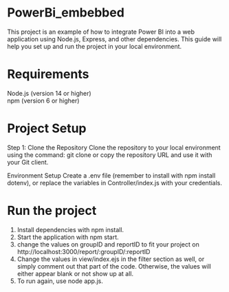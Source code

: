 # PowerBi_embebbed
This project is an example of how to integrate Power BI into a web application using Node.js, Express, and other dependencies. This guide will help you set up and run the project in your local environment.

# Requirements
Node.js (version 14 or higher)  
npm (version 6 or higher)

# Project Setup
Step 1: Clone the Repository
Clone the repository to your local environment using the command: git clone or copy the repository URL and use it with your Git client.

Environment Setup
Create a .env file (remember to install with npm install dotenv), or replace the variables in Controller/index.js with your credentials.



# Run the project
1. Install dependencies with npm install.
2. Start the application with npm start.
3. change the values on groupID and reportID to fit your project on http://localhost:3000/report/:groupID/:reportID
4. Change the values in view/index.ejs in the filter section as well, or simply comment out that part of the code. Otherwise, the values will either appear blank or not show up at all.
5. To run again, use node app.js.
